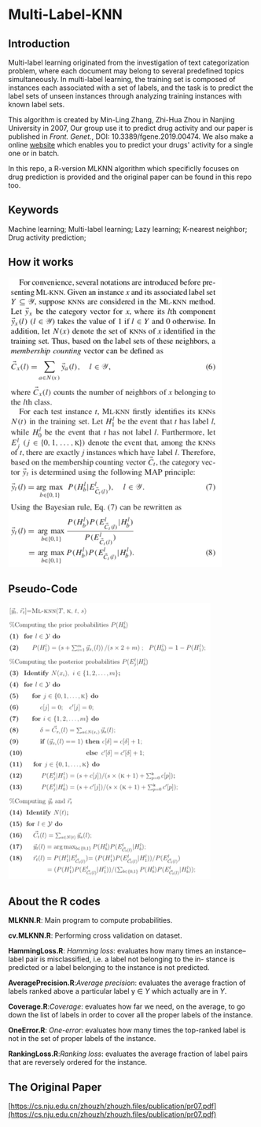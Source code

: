 # Multi-Label-KNN

## Introduction

Multi-label learning originated from the investigation of text categorization problem, where each document may belong to several predefined topics simultaneously. In multi-label learning, the training set is composed of instances each associated with a set of labels, and the task is to predict the label sets of unseen instances through analyzing training instances with known label sets.  

This algorithm is created by Min-Ling Zhang, Zhi-Hua Zhou in Nanjing University in 2007, Our group use it to predict drug activity and our paper is published in *Front. Genet.*, DOI: 10.3389/fgene.2019.00474. We also make a online [website](http://zhanglab.hzau.edu.cn) which enables you to predict your drugs' activity for a single one or in batch.

In this repo, a R-version MLKNN algorithm which specificlly focuses on drug prediction is provided and the original paper  can be found in this repo too.

## Keywords

Machine learning; Multi-label learning; Lazy learning; K-nearest neighbor; Drug activity prediction;

## How it works

![How the algorithm works](png/MLKNN.png)

## Pseudo-Code

![pseudo code](png/code.png)

## About the R codes

**MLKNN.R**: Main program to compute probabilities.

**cv.MLKNN.R**: Performing cross validation on dataset.
   
**HammingLoss.R**: *Hamming loss*: evaluates how many times an instance– label pair is misclassified, i.e. a label not belonging to the in- stance is predicted or a label belonging to the instance is not predicted.    

**AveragePrecision.R**:*Average precision*: evaluates the average fraction of labels ranked above a particular label y ∈ *Y* which actually are in *Y*.   

**Coverage.R**:*Coverage*: evaluates how far we need, on the average, to go down the list of labels in order to cover all the proper labels of the instance.    

**OneError.R**: *One-error*: evaluates how many times the top-ranked label is not in the set of proper labels of the instance.     

**RankingLoss.R**:*Ranking loss*: evaluates the average fraction of label pairs that are reversely ordered for the instance.   


## The Original Paper

[https://cs.nju.edu.cn/zhouzh/zhouzh.files/publication/pr07.pdf](https://cs.nju.edu.cn/zhouzh/zhouzh.files/publication/pr07.pdf) 
